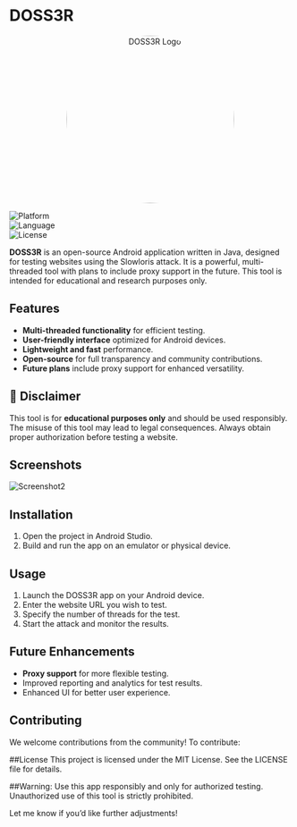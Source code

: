 # DOSS3R
<p align="center">
  <img src="https://github.com/user-attachments/assets/8b00616c-de50-4c76-b37a-8651a6c6f40e" alt="DOSS3R Logo" width="300" height="300" style="border-radius: 50%;">
</p>


![Platform](https://img.shields.io/badge/platform-Android-blue)  
![Language](https://img.shields.io/badge/language-Java-orange)  
![License](https://img.shields.io/badge/license-MIT-green)  

**DOSS3R** is an open-source Android application written in Java, designed for testing websites using the Slowloris attack. It is a powerful, multi-threaded tool with plans to include proxy support in the future. This tool is intended for educational and research purposes only.

## Features

- **Multi-threaded functionality** for efficient testing.  
- **User-friendly interface** optimized for Android devices.  
- **Lightweight and fast** performance.  
- **Open-source** for full transparency and community contributions.  
- **Future plans** include proxy support for enhanced versatility.  

## 🚧 **Disclaimer**
This tool is for **educational purposes only** and should be used responsibly. The misuse of this tool may lead to legal consequences. Always obtain proper authorization before testing a website.

## Screenshots
<!-- Add screenshots of the app -->


![Screenshot2](https://github.com/user-attachments/assets/6e4182b6-5f7a-4f9e-9cc2-3077831df185)

## Installation

1. Open the project in Android Studio.  
2. Build and run the app on an emulator or physical device.  

## Usage

1. Launch the DOSS3R app on your Android device.  
2. Enter the website URL you wish to test.  
3. Specify the number of threads for the test.  
4. Start the attack and monitor the results.  

## Future Enhancements

- **Proxy support** for more flexible testing.  
- Improved reporting and analytics for test results.  
- Enhanced UI for better user experience.  

## Contributing

We welcome contributions from the community! To contribute:  

 
##License
This project is licensed under the MIT License. See the LICENSE file for details.
   
##Warning: Use this app responsibly and only for authorized testing. Unauthorized use of this tool is strictly prohibited.



Let me know if you’d like further adjustments!
